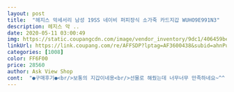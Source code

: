 ```yaml
---
layout: post 
title:  "헤지스 악세서리 남성 19SS 네이비 퍼피장식 소가죽 카드지갑 WUHO9E991N3" 
description: 헤지스 악 ..
date: 2020-05-11 03:00:49 
img: https://static.coupangcdn.com/image/vendor_inventory/9dc1/406459be1ab4cc1d23b574a80b2e7ac966194251830205affd7395e1f056.jpg 
linkUrl: https://link.coupang.com/re/AFFSDP?lptag=AF3600438&subid=ahnPublicAsk&pageKey=1061200359&itemId=2005577081&vendorItemId=70005507756&traceid=V0-113-48565b6748441e74 
categories: [1008] 
color: FF6F00 
price: 28560 
author: Ask View Shop 
cont:  "●구매후기●<br/>보통의 지갑이네용<br/>선물로 해줬는데 너무너무 만족하네요~^^ 사진보다 퀄리티도 좋아서 가격대비에 너무 괜찮았습니다!<br/>카드지갑 하나 사려고했는데 너무 고급져서 놀라고 가격에 또 놀랐습니다<br/>" 
---
```

